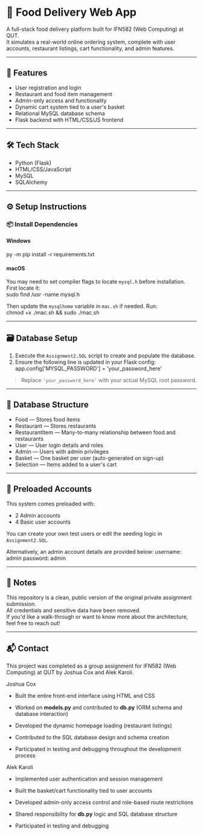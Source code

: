# 🍔 Food Delivery Web App

A full-stack food delivery platform built for IFN582 (Web Computing) at QUT.  
It simulates a real-world online ordering system, complete with user accounts, restaurant listings, cart functionality, and admin features.

---

## 🚀 Features

- User registration and login  
- Restaurant and food item management  
- Admin-only access and functionality  
- Dynamic cart system tied to a user's basket  
- Relational MySQL database schema  
- Flask backend with HTML/CSS/JS frontend  

---

## 🛠 Tech Stack

- Python (Flask)  
- HTML/CSS/JavaScript  
- MySQL  
- SQLAlchemy  

---

## ⚙️ Setup Instructions

### 📦 Install Dependencies

#### Windows  
py -m pip install -r requirements.txt

#### macOS  
You may need to set compiler flags to locate `mysql.h` before installation. First locate it:  
sudo find /usr -name mysql.h

Then update the `mysqlhome` variable in `mac.sh` if needed. Run:  
chmod +x ./mac.sh && sudo ./mac.sh

---

## 🗃️ Database Setup

1. Execute the `Assignment2.SQL` script to create and populate the database.  
2. Ensure the following line is updated in your Flask config:  
app.config['MYSQL_PASSWORD'] = 'your_password_here'

> Replace `'your_password_here'` with your actual MySQL root password.

---

## 🧱 Database Structure

- Food — Stores food items  
- Restaurant — Stores restaurants  
- RestaurantItem — Many-to-many relationship between food and restaurants  
- User — User login details and roles  
- Admin — Users with admin privileges  
- Basket — One basket per user (auto-generated on sign-up)  
- Selection — Items added to a user's cart  

---

## 👤 Preloaded Accounts

This system comes preloaded with:  
- 2 Admin accounts  
- 4 Basic user accounts  

You can create your own test users or edit the seeding logic in `Assignment2.SQL`.

Alternatively, an admin account details are provided below:
username: admin
password: admin

---

## 📌 Notes

This repository is a clean, public version of the original private assignment submission.  
All credentials and sensitive data have been removed.  
If you'd like a walk-through or want to know more about the architecture, feel free to reach out!

---

## 📬 Contact
This project was completed as a group assignment for IFN582 (Web Computing) at QUT by Joshua Cox and Alek Karoli.

Joshua Cox
- Built the entire front-end interface using HTML and CSS

- Worked on **models.py** and contributed to **db.py** (ORM schema and database interaction)

- Developed the dynamic homepage loading (restaurant listings)

- Contributed to the SQL database design and schema creation

- Participated in testing and debugging throughout the development process

Alek Karoli
- Implemented user authentication and session management

- Built the basket/cart functionality tied to user accounts

- Developed admin-only access control and role-based route restrictions

- Shared responsibility for **db.py** logic and SQL database structure

- Participated in testing and debugging
